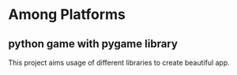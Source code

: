 # Among Platforms

## python game with pygame library

This project aims usage of different libraries to create beautiful app.
